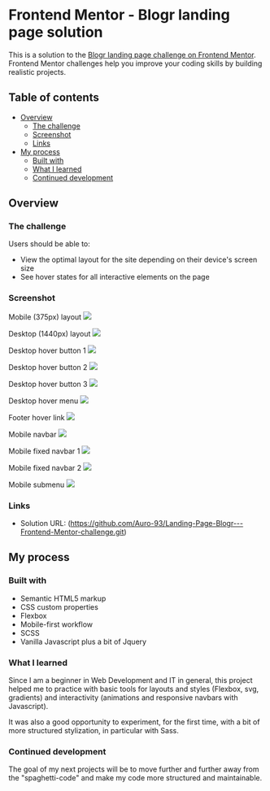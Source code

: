 # Frontend Mentor - Blogr landing page solution

This is a solution to the [Blogr landing page challenge on Frontend Mentor](https://www.frontendmentor.io/challenges/blogr-landing-page-EX2RLAApP). Frontend Mentor challenges help you improve your coding skills by building realistic projects. 

## Table of contents

- [Overview](#overview)
  - [The challenge](#the-challenge)
  - [Screenshot](#screenshot)
  - [Links](#links)
- [My process](#my-process)
  - [Built with](#built-with)
  - [What I learned](#what-i-learned)
  - [Continued development](#continued-development)


## Overview

### The challenge

Users should be able to:

- View the optimal layout for the site depending on their device's screen size
- See hover states for all interactive elements on the page

### Screenshot

Mobile (375px) layout
![](my-project-screenshots/375px.png)

Desktop (1440px) layout
![](my-project-screenshots/1440px.png)
  
Desktop hover button 1
![](my-project-screenshots/desktop-hover-button-1.png)

Desktop hover button 2
![](my-project-screenshots/desktop-hover-button-2.png)
  
Desktop hover button 3
![](my-project-screenshots/desktop-hover-button-3.png)
  
Desktop hover menu
![](my-project-screenshots/desktop-hover-menu.png)
  
Footer hover link
![](my-project-screenshots/footer-hover-link.png)
  
Mobile navbar
![](my-project-screenshots/mobile-navbar.png)
  
Mobile fixed navbar 1
![](my-project-screenshots/mobile-fixed-navbar-1.png)
  
Mobile fixed navbar 2
![](my-project-screenshots/mobile-fixed-navbar-2.png)
  
Mobile submenu
![](my-project-screenshots/mobile-submenu.png)



### Links

- Solution URL: (https://github.com/Auro-93/Landing-Page-Blogr---Frontend-Mentor-challenge.git)


## My process

### Built with

- Semantic HTML5 markup
- CSS custom properties
- Flexbox
- Mobile-first workflow
- SCSS
- Vanilla Javascript plus a bit of Jquery


### What I learned

Since I am a beginner in Web Development and IT in general, this project helped me to practice with basic tools for layouts and styles (Flexbox, svg, gradients) and interactivity (animations and responsive navbars with Javascript).

It was also a good opportunity to experiment, for the first time, with a bit of more structured stylization, in particular with Sass.

### Continued development

The goal of my next projects will be to move further and further away from the "spaghetti-code" and make my code more structured and maintainable.

